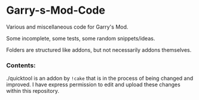 # Garry-s-Mod-Code
Various and miscellaneous code for Garry's Mod.

Some incomplete, some tests, some random snippets/ideas.

Folders are structured like addons, but not necessarily addons themselves.


### Contents:
./quicktool is an addon by `!cake` that is in the process of being changed and improved.
I have express permission to edit and upload these changes within this repository.
